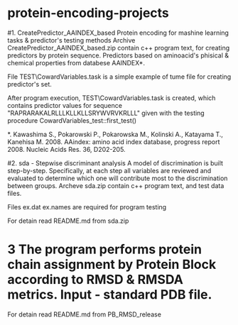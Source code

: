 # protein-encoding-projects 
#1. CreatePredictor_AAINDEX_based 
Protein encoding for mashine learning tasks &amp; predictor's testing methods
Archive CreatePredictor_AAINDEX_based.zip contain c++ program text, for creating predictors by protein sequence.
Predictors based on aminoacid's phisical & chemical properties from databese AAINDEX*.

File TEST\CowardVariables.task is a simple example of tume file for creating predictor's set. 

Аfter program execution, TEST\CowardVariables.task is created, which contains predictor values ​​for sequence "RAPRARAKALRLLLKLLKLLSRYWVRVKRLLL"
given with the testing procedure CowardVariables_test::first_test()



*. Kawashima S., Pokarowski P., Pokarowska M., Kolinski A., Katayama T., Kanehisa M. 2008. AAindex: amino acid index database, progress report 2008. Nucleic Acids Res. 36, D202-205. 

#2. sda  - Stepwise discriminant analysis
A model of discrimination is built step-by-step. Specifically, at each step all variables are reviewed and evaluated to determine which one will contribute most to the discrimination between groups. Archeve sda.zip contain c++ program text, and test data files. 

Files ex.dat ex.names are required for program testing

For detain read README.md from sda.zip

# 3 The program performs protein chain assignment by Protein Block according to RMSD & RMSDA metrics. Input - standard PDB file.
For detain read README.md from PB_RMSD_release
